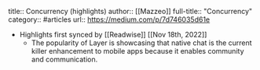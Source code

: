 title:: Concurrency (highlights)
author:: [[Mazzeo]]
full-title:: "Concurrency"
category:: #articles
url:: https://medium.com/p/7d746035d61e

- Highlights first synced by [[Readwise]] [[Nov 18th, 2022]]
	- The popularity of Layer is showcasing that native chat is the current killer enhancement to mobile apps because it enables community and communication.